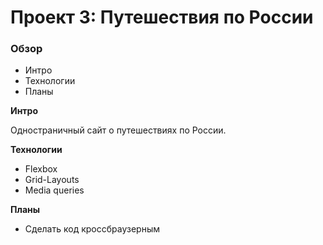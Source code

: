 # Проект 3: Путешествия по России

### Обзор
* Интро
* Технологии
* Планы

**Интро**

Одностраничный сайт о путешествиях по России.

**Технологии**

* Flexbox
* Grid-Layouts
* Media queries

**Планы**

* Сделать код кроссбраузерным
